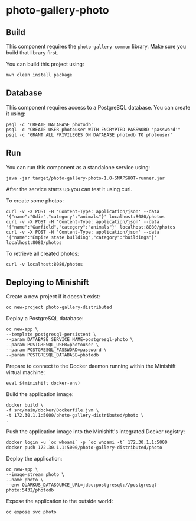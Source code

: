 # photo-gallery-photo

## Build

This component requires the `photo-gallery-common` library. Make sure you build that library first.

You can build this project using:

```
mvn clean install package
```

## Database

This component requires access to a PostgreSQL database. You can create it using:

```
psql -c 'CREATE DATABASE photodb'
psql -c "CREATE USER photouser WITH ENCRYPTED PASSWORD 'password'"
psql -c 'GRANT ALL PRIVILEGES ON DATABASE photodb TO photouser'
```

## Run

You can run this component as a standalone service using:

```
java -jar target/photo-gallery-photo-1.0-SNAPSHOT-runner.jar
```

After the service starts up you can test it using curl.

To create some photos:

```
curl -v -X POST -H 'Content-Type: application/json' --data '{"name":"Odie","category":"animals"}' localhost:8080/photos
curl -v -X POST -H 'Content-Type: application/json' --data '{"name":"Garfield","category":"animals"}' localhost:8080/photos
curl -v -X POST -H 'Content-Type: application/json' --data '{"name":"Empire state building","category":"buildings"}' localhost:8080/photos
```

To retrieve all created photos:

```
curl -v localhost:8080/photos
```

## Deploying to Minishift

Create a new project if it doesn't exist:

```
oc new-project photo-gallery-distributed
```

Deploy a PostgreSQL database:

```
oc new-app \
--template postgresql-persistent \
--param DATABASE_SERVICE_NAME=postgresql-photo \
--param POSTGRESQL_USER=photouser \
--param POSTGRESQL_PASSWORD=password \
--param POSTGRESQL_DATABASE=photodb
```

Prepare to connect to the Docker daemon running within the Minishift virtual machine:

```
eval $(minishift docker-env)
```

Build the application image:

```
docker build \
-f src/main/docker/Dockerfile.jvm \
-t 172.30.1.1:5000/photo-gallery-distributed/photo \
.
```

Push the application image into the Minishift's integrated Docker registry:

```
docker login -u `oc whoami` -p `oc whoami -t` 172.30.1.1:5000
docker push 172.30.1.1:5000/photo-gallery-distributed/photo
```

Deploy the application:

```
oc new-app \
--image-stream photo \
--name photo \
--env QUARKUS_DATASOURCE_URL=jdbc:postgresql://postgresql-photo:5432/photodb
```

Expose the application to the outside world:

```
oc expose svc photo
```
